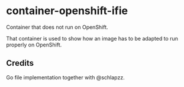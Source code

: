 # container-openshift-ifie

Container that does not run on OpenShift.

That container is used to show how an image has to be adapted to run properly on OpenShift.

## Credits

Go file implementation together with @schlapzz.
